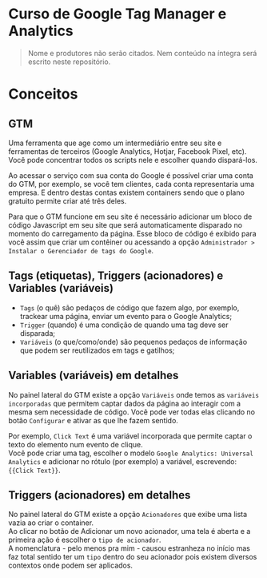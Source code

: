 # Curso de Google Tag Manager e Analytics

> Nome e produtores não serão citados.
> Nem conteúdo na íntegra será escrito neste repositório.


# Conceitos

## GTM

Uma ferramenta que age como um intermediário entre seu site e ferramentas de terceiros (Google Analytics, Hotjar, Facebook Pixel, etc). Você pode concentrar todos os scripts nele e escolher quando dispará-los.

Ao acessar o serviço com sua conta do Google é possível criar uma conta do GTM, por exemplo, se você tem clientes, cada conta representaria uma empresa. E dentro destas contas existem containers sendo que o plano gratuito permite criar até três deles.

Para que o GTM funcione em seu site é necessário adicionar um bloco de código Javascript em seu site que será automaticamente disparado no momento do carregamento da página. Esse bloco de código é exibido para você assim que criar um contêiner ou acessando a opção `Administrador > Instalar o Gerenciador de tags do Google`.


## Tags (etiquetas), Triggers (acionadores) e Variables (variáveis)

- `Tags` (o quê) são pedaços de código que fazem algo, por exemplo, trackear uma página, enviar um evento para o Google Analytics;
- `Trigger` (quando) é uma condição de quando uma tag deve ser disparada;
- `Variáveis` (o que/como/onde) são pequenos pedaços de informação que podem ser reutilizados em tags e gatilhos;


## Variables (variáveis) em detalhes

No painel lateral do GTM existe a opção `Variáveis` onde temos as `variáveis incorporadas` que permitem captar dados da página ao interagir com a mesma sem necessidade de código. Você pode ver todas elas clicando no botão `Configurar` e ativar as que lhe fazem sentido.

Por exemplo, `Click Text` é uma variável incorporada que permite captar o texto do elemento num evento de clique.  
Você pode criar uma tag, escolher o modelo `Google Analytics: Universal Analytics` e adicionar no rótulo (por exemplo) a variável, escrevendo: `{{Click Text}}`.


## Triggers (acionadores) em detalhes

No painel lateral do GTM existe a opção `Acionadores` que exibe uma lista vazia ao criar o container.  
Ao clicar no botão de Adicionar um novo acionador, uma tela é aberta e a primeira ação é escolher o `tipo de acionador`.  
A nomenclatura - pelo menos pra mim - causou estranheza no início mas faz total sentido ter um `tipo` dentro do seu acionador pois existem diversos contextos onde podem ser aplicados.









